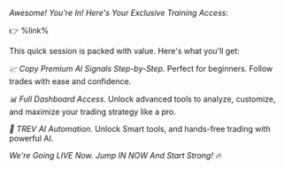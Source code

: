 *Awesome\! You\'re In\! Here\'s Your Exclusive Training Access*\:

👉 %link%

This quick session is packed with value\. Here\'s what you\'ll get\:

*📈 Copy Premium AI Signals Step\-by\-Step*\. Perfect for beginners\. Follow trades with ease and confidence\.

*📊 Full Dashboard Access*\. Unlock advanced tools to analyze\, customize\, and maximize your trading strategy like a pro\.

*🤖 TREV AI Automation*\. Unlock Smart tools\, and hands\-free trading with powerful AI\.

*We\'re Going LIVE Now\. Jump IN NOW And Start Strong\! 🔥*